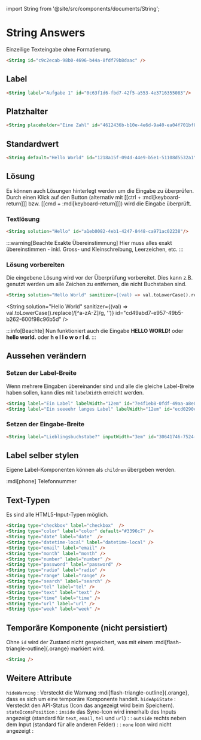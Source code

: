 import String from '@site/src/components/documents/String';

# String Answers

Einzeilige Texteingabe ohne Formatierung.

```md
<String id="c9c2ecab-98b0-4696-b44a-8fdf79b8daac" />
```

<String id="c9c2ecab-98b0-4696-b44a-8fdf79b8daac" />

## Label

```md
<String label="Aufgabe 1" id="0c63f1d6-fbd7-42f5-a553-4e3716355083"/>
```

<String label="Aufgabe 1" id="0c63f1d6-fbd7-42f5-a553-4e3716355083"/>


## Platzhalter
```md
<String placeholder="Eine Zahl" id="4612436b-b10e-4e6d-9a40-ea04f701bf87" />
```
<String placeholder="Eine Zahl" id="4612436b-b10e-4e6d-9a40-ea04f701bf87" />

## Standardwert
```md
<String default="Hello World" id="1218a15f-094d-44e9-b5e1-51108d5532a1"/>
```
<String default="Hello World" id="1218a15f-094d-44e9-b5e1-51108d5532a1"/>

## Lösung
Es können auch Lösungen hinterlegt werden um die Eingabe zu überprüfen. Durch einen Klick auf den Button (alternativ mit [[ctrl + :mdi[keyboard-return]]] bzw. [[cmd + :mdi[keyboard-return]]]) wird die Eingabe überprüft.

<String solution="Lösung" placeholder="Die Lösung ist 'Lösung'" id="6970d5f8-0015-40a8-97d4-e576dd1b4b3c"/>

### Textlösung
```md
<String solution="Hello" id="a1eb0082-4eb1-4247-8448-ca971ac02238"/>
```
<String solution="Hello" id="a1eb0082-4eb1-4247-8448-ca971ac02238"/>

:::warning[Beachte Exakte Übereinstimmung]
Hier muss alles exakt übereinstimmen - inkl. Gross- und Kleinschreibung, Leerzeichen, etc.
:::

### Lösung vorbereiten
Die eingebene Lösung wird vor der Überprüfung vorbereitet. Dies kann z.B. genutzt werden um alle Zeichen zu entfernen, die nicht Buchstaben sind.
```md
<String solution="Hello World" sanitizer={(val) => val.toLowerCase().replace(/[^a-zA-Z]/g, '')} id="cd49abd7-e957-49b5-b262-600f98c96b5d" />
```
<String solution="Hello World" sanitizer={(val) => val.toLowerCase().replace(/[^a-zA-Z]/g, '')} id="cd49abd7-e957-49b5-b262-600f98c96b5d" />

:::info[Beachte]
Nun funktioniert auch die Eingabe __HELLO WORLD!__ oder __hello world.__ oder __h e l l o w o r l d__.
:::

## Aussehen verändern

### Setzen der Label-Breite
Wenn mehrere Eingaben übereinander sind und alle die gleiche Label-Breite haben sollen, kann dies mit `labelWidth` erreicht werden.

```md
<String label="Ein Label" labelWidth="12em" id="7e4f1eb8-0fdf-49aa-a8e0-fcb78b454826" />
<String label="Ein seeeehr langes Label" labelWidth="12em" id="ecd0290c-dc12-442c-8a16-3c1e052e92b7" />
```

<String label="Ein Label" labelWidth="12em" id="7e4f1eb8-0fdf-49aa-a8e0-fcb78b454826" />
<String label="Ein seeeehr langes Label" labelWidth="12em" id="ecd0290c-dc12-442c-8a16-3c1e052e92b7" />

### Setzen der Eingabe-Breite
```md
<String label="Lieblingsbuchstabe?" inputWidth="3em" id="30641746-7524-4a1b-b09f-ab19cc993a22" />
```

<String label="Lieblingsbuchstabe?" inputWidth="3em" id="30641746-7524-4a1b-b09f-ab19cc993a22" />

## Label selber stylen
Eigene Label-Komponenten können als `children` übergeben werden.

<String id="006725b9-1256-4221-ae3e-a57baa6a6660" type="tel">
    <span style={{paddingRight: '1.5em'}}>
        :mdi[phone] Telefonnummer
    </span>
</String>

## Text-Typen
Es sind alle HTML5-Input-Typen möglich.

```md
<String type="checkbox" label="checkbox"  />
<String type="color" label="color" default="#3396c7" />
<String type="date" label="date"  />
<String type="datetime-local" label="datetime-local" />
<String type="email" label="email" />
<String type="month" label="month" />
<String type="number" label="number" />
<String type="password" label="password" />
<String type="radio" label="radio" />
<String type="range" label="range" />
<String type="search" label="search" />
<String type="tel" label="tel" />
<String type="text" label="text" />
<String type="time" label="time" />
<String type="url" label="url" />
<String type="week" label="week" />
```

<String type="checkbox" label="checkbox"  hideWarning hideApiState />
<String type="color" label="color" default="#3396c7" hideWarning hideApiState />
<String type="date" label="date"  hideWarning hideApiState />
<String type="datetime-local" label="datetime-local" hideWarning hideApiState />
<String type="email" label="email" hideWarning hideApiState />
<String type="month" label="month" hideWarning hideApiState />
<String type="number" label="number" hideWarning hideApiState />
<String type="password" label="password" hideWarning hideApiState />
<String type="radio" label="radio" hideWarning hideApiState />
<String type="range" label="range" hideWarning hideApiState />
<String type="search" label="search" hideWarning hideApiState />
<String type="tel" label="tel" hideWarning hideApiState />
<String type="text" label="text" hideWarning hideApiState />
<String type="time" label="time" hideWarning hideApiState />
<String type="url" label="url" hideWarning hideApiState />
<String type="week" label="week" hideWarning hideApiState />


## Temporäre Komponente (nicht persistiert)

Ohne `id` wird der Zustand nicht gespeichert, was mit einem :mdi[flash-triangle-outline]{.orange} markiert wird.

```md
<String />
```

<String />


## Weitere Attribute

`hideWarning`
:  Versteckt die Warnung :mdi[flash-triangle-outline]{.orange}, dass es sich um eine temporäre Komponente handelt.
`hideApiState`
: Versteckt den API-Status (Icon das angezeigt wird beim Speichern).
`stateIconsPosition`
: `inside` das Sync-Icon wird innerhalb des Inputs angezeigt (standard für `text`, `email`, `tel` und `url`)
: <String stateIconsPosition="inside"/>
: `outside` rechts neben dem Input (standard für alle anderen Felder)
: <String stateIconsPosition="outside"/>
: `none` Icon wird nicht angezeigt
: <String stateIconsPosition="none"/>

